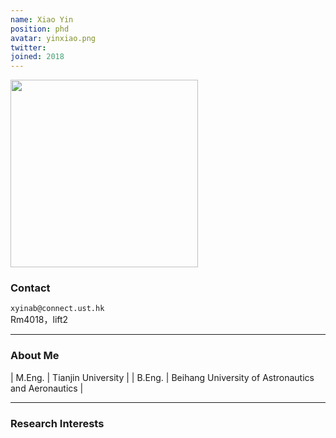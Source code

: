 ```yaml
---
name: Xiao Yin
position: phd
avatar: yinxiao.png
twitter:
joined: 2018
---
```


<img width="300" src="{{site.baseurl}}/images/people/{{page.avatar}}" data-action="zoom">

### Contact

<i class="fa fa-envelope-o"></i>  `xyinab@connect.ust.hk`<br>
<i class="fa fa-building"></i> Rm4018，lift2 <br>

<hr>

### About Me 

| M.Eng. | Tianjin University |
| B.Eng. | Beihang University of Astronautics and Aeronautics |

<hr>

### Research Interests

